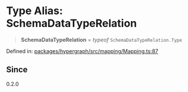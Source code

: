 # Type Alias: SchemaDataTypeRelation

> **SchemaDataTypeRelation** = *typeof* `SchemaDataTypeRelation.Type`

Defined in: [packages/hypergraph/src/mapping/Mapping.ts:87](https://github.com/hashirpm/hypergraph/blob/ab4ea1cdb9430798142e0d735aac9d31c2cf0ae0/packages/hypergraph/src/mapping/Mapping.ts#L87)

## Since

0.2.0

